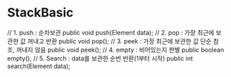 # StackBasic

// 1. push : 순차보관
public void push(Element data);
// 2. pop : 가장 최근에 보관한 값 꺼내고 반환
public void pop();
// 3. peek : 가장 최근에 보관한 값 단순 참조, 꺼내지 않음
public void peek();
// 4. empty : 비어있는지 판별
public boolean empty();
// 5. Search : data를 보관한 순번 반환(1부터 시작)
public int search(Element data);
